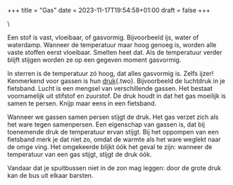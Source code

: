 +++
title = "Gas"
date = 2023-11-17T19:54:58+01:00
draft = false
+++

\

Een stof is vast, vloeibaar, of gasvormig. Bijvoorbeeld ijs, water of
waterdamp. Wanneer de temperatuur maar hoog genoeg is, worden alle vaste
stoffen eerst vloeibaar. Smelten heet dat. Als de temperatuur verder
blijft stijgen worden ze op een gegeven moment gasvormig.

In sterren is de temperatuur zó hoog, dat alles gasvormig is. Zelfs
ijzer! Kenmerkend voor gassen is hun [druk](druk.html){.two}.
Bijvoorbeeld de luchtdruk in je fietsband. Lucht is een mengsel van
verschillende gassen. Het bestaat voornamelijk uit stifstof en zuurstof.
De druk houdt in dat het gas moeilijk is samen te persen. Knijp maar
eens in een fietsband.

Wanneer we gassen samen persen stijgt de druk. Het gas verzet zich als
het ware tegen samenpersen. Een eigenschap van gassen is, dat bij
toenemende druk de temperatuur ervan stijgt. Bij het oppompen van een
fietsband merk je dat niet zo, omdat de warmte als het ware weglekt naar
de omge ving. Het omgekeerde blijkt óók het geval te zijn: wanneer de
temperatuur van een gas stijgt, stijgt de druk óók.

Vandaar dat je spuitbussen niet in de zon mag leggen: door de grote druk
kan de bus uit elkaar barsten.
